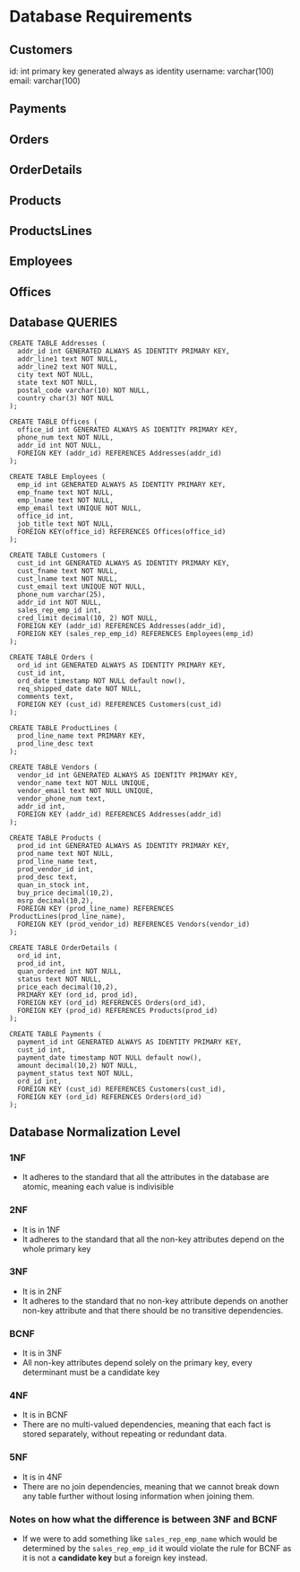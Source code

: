 # Database Requirements

## Customers
id: int primary key generated always as identity
username: varchar(100)
email: varchar(100)

## Payments


## Orders


## OrderDetails


## Products


## ProductsLines


## Employees


## Offices

## Database QUERIES

```postgresql
CREATE TABLE Addresses (
  addr_id int GENERATED ALWAYS AS IDENTITY PRIMARY KEY,
  addr_line1 text NOT NULL,
  addr_line2 text NOT NULL,
  city text NOT NULL,
  state text NOT NULL,
  postal_code varchar(10) NOT NULL,
  country char(3) NOT NULL
);

CREATE TABLE Offices (
  office_id int GENERATED ALWAYS AS IDENTITY PRIMARY KEY,
  phone_num text NOT NULL,
  addr_id int NOT NULL,
  FOREIGN KEY (addr_id) REFERENCES Addresses(addr_id)
);

CREATE TABLE Employees (
  emp_id int GENERATED ALWAYS AS IDENTITY PRIMARY KEY,
  emp_fname text NOT NULL,
  emp_lname text NOT NULL,
  emp_email text UNIQUE NOT NULL,
  office_id int,
  job_title text NOT NULL,
  FOREIGN KEY(office_id) REFERENCES Offices(office_id)
);

CREATE TABLE Customers (
  cust_id int GENERATED ALWAYS AS IDENTITY PRIMARY KEY,
  cust_fname text NOT NULL,
  cust_lname text NOT NULL,
  cust_email text UNIQUE NOT NULL,
  phone_num varchar(25),
  addr_id int NOT NULL,
  sales_rep_emp_id int,
  cred_limit decimal(10, 2) NOT NULL,
  FOREIGN KEY (addr_id) REFERENCES Addresses(addr_id),
  FOREIGN KEY (sales_rep_emp_id) REFERENCES Employees(emp_id)
);
 
CREATE TABLE Orders (
  ord_id int GENERATED ALWAYS AS IDENTITY PRIMARY KEY,
  cust_id int,
  ord_date timestamp NOT NULL default now(),
  req_shipped_date date NOT NULL,
  comments text,
  FOREIGN KEY (cust_id) REFERENCES Customers(cust_id)
);

CREATE TABLE ProductLines (
  prod_line_name text PRIMARY KEY,
  prod_line_desc text
);

CREATE TABLE Vendors (
  vendor_id int GENERATED ALWAYS AS IDENTITY PRIMARY KEY,
  vendor_name text NOT NULL UNIQUE,
  vendor_email text NOT NULL UNIQUE,
  vendor_phone_num text,
  addr_id int,
  FOREIGN KEY (addr_id) REFERENCES Addresses(addr_id)
);

CREATE TABLE Products (
  prod_id int GENERATED ALWAYS AS IDENTITY PRIMARY KEY,
  prod_name text NOT NULL,
  prod_line_name text,
  prod_vendor_id int,
  prod_desc text,
  quan_in_stock int,
  buy_price decimal(10,2),
  msrp decimal(10,2),
  FOREIGN KEY (prod_line_name) REFERENCES ProductLines(prod_line_name),
  FOREIGN KEY (prod_vendor_id) REFERENCES Vendors(vendor_id)
);

CREATE TABLE OrderDetails (
  ord_id int,
  prod_id int,
  quan_ordered int NOT NULL,
  status text NOT NULL,
  price_each decimal(10,2),
  PRIMARY KEY (ord_id, prod_id),
  FOREIGN KEY (ord_id) REFERENCES Orders(ord_id),
  FOREIGN KEY (prod_id) REFERENCES Products(prod_id)
);

CREATE TABLE Payments (
  payment_id int GENERATED ALWAYS AS IDENTITY PRIMARY KEY,
  cust_id int,
  payment_date timestamp NOT NULL default now(),
  amount decimal(10,2) NOT NULL,
  payment_status text NOT NULL,
  ord_id int,
  FOREIGN KEY (cust_id) REFERENCES Customers(cust_id),
  FOREIGN KEY (ord_id) REFERENCES Orders(ord_id)
);
```

## Database Normalization Level

### 1NF
- It adheres to the standard that all the attributes in the database are atomic, meaning each value is indivisible
### 2NF
- It is in 1NF
- It adheres to the standard that all the non-key attributes depend on the whole primary key
### 3NF
- It is in 2NF
- It adheres to the standard that no non-key attribute depends on another non-key attribute and that there should be no transitive dependencies.
### BCNF
- It is in 3NF
- All non-key attributes depend solely on the primary key, every determinant must be a candidate key
### 4NF
- It is in BCNF
- There are no multi-valued dependencies, meaning that each fact is stored separately, without repeating or redundant data.
### 5NF
- It is in 4NF
- There are no join dependencies, meaning that we cannot break down any table further without losing information when joining them.

### Notes on how what the difference is between 3NF and BCNF
- If we were to add something like `sales_rep_emp_name` which would be determined by the `sales_rep_emp_id` it would violate the rule for BCNF as it is not a **candidate key** but a foreign key instead.

